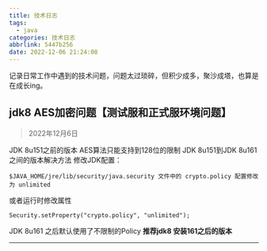 ```yaml
---
title: 技术日志
tags:
  - java
categories: 技术日志
abbrlink: 5447b256
date: 2022-12-06 21:24:08
---
```


记录日常工作中遇到的技术问题，问题太过琐碎，但积少成多，聚沙成塔，也算是在成长ing。

<!--more-->

## jdk8 AES加密问题【测试服和正式服环境问题】

> 2022年12月6日

JDK 8u151之前的版本 AES算法只能支持到128位的限制
JDK 8u151到JDK 8u161之间的版本解决方法 修改JDK配置：

```shell
$JAVA_HOME/jre/lib/security/java.security 文件中的 crypto.policy 配置修改为 unlimited
```
或者运行时修改属性
```shell
Security.setProperty("crypto.policy", "unlimited");
```
JDK 8u161 之后默认使用了不限制的Policy **推荐jdk8 安装161之后的版本**

------

